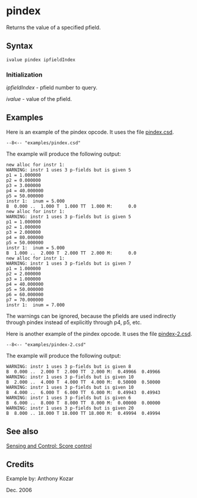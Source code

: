 <!--
id:pindex
category:Instrument Control:Sensing and Control
-->
# pindex
Returns the value of a specified pfield.

## Syntax
``` csound-orc
ivalue pindex ipfieldIndex
```

### Initialization

_ipfieldIndex_ - pfield number to query.

_ivalue_ - value of the pfield.

## Examples

Here is an example of the pindex opcode. It uses the file [pindex.csd](../../examples/pindex.csd).

``` csound-csd title="Example of the pindex opcode." linenums="1"
--8<-- "examples/pindex.csd"
```

The example will produce the following output:

```
new alloc for instr 1:
WARNING: instr 1 uses 3 p-fields but is given 5
p1 = 1.000000
p2 = 0.000000
p3 = 3.000000
p4 = 40.000000
p5 = 50.000000
instr 1:  inum = 5.000
B  0.000 ..  1.000 T  1.000 TT  1.000 M:      0.0
new alloc for instr 1:
WARNING: instr 1 uses 3 p-fields but is given 5
p1 = 1.000000
p2 = 1.000000
p3 = 2.000000
p4 = 80.000000
p5 = 50.000000
instr 1:  inum = 5.000
B  1.000 ..  2.000 T  2.000 TT  2.000 M:      0.0
new alloc for instr 1:
WARNING: instr 1 uses 3 p-fields but is given 7
p1 = 1.000000
p2 = 2.000000
p3 = 1.000000
p4 = 40.000000
p5 = 50.000000
p6 = 60.000000
p7 = 70.000000
instr 1:  inum = 7.000
```

The warnings can be ignored, because the pfields are used indirectly through pindex instead of explicitly through p4, p5, etc.

Here is another example of the pindex opcode. It uses the file [pindex-2.csd](../../examples/pindex-2.csd).

``` csound-csd title="Second example of the pindex opcode." linenums="1"
--8<-- "examples/pindex-2.csd"
```

The example will produce the following output:

```
WARNING: instr 1 uses 3 p-fields but is given 8
B  0.000 ..  2.000 T  2.000 TT  2.000 M:  0.49966  0.49966
WARNING: instr 1 uses 3 p-fields but is given 10
B  2.000 ..  4.000 T  4.000 TT  4.000 M:  0.50000  0.50000
WARNING: instr 1 uses 3 p-fields but is given 10
B  4.000 ..  6.000 T  6.000 TT  6.000 M:  0.49943  0.49943
WARNING: instr 1 uses 3 p-fields but is given 6
B  6.000 ..  8.000 T  8.000 TT  8.000 M:  0.00000  0.00000
WARNING: instr 1 uses 3 p-fields but is given 20
B  8.000 .. 18.000 T 18.000 TT 18.000 M:  0.49994  0.49994
```

## See also

[Sensing and Control: Score control](../../control/sensing)

## Credits

Example by: Anthony Kozar

Dec. 2006
